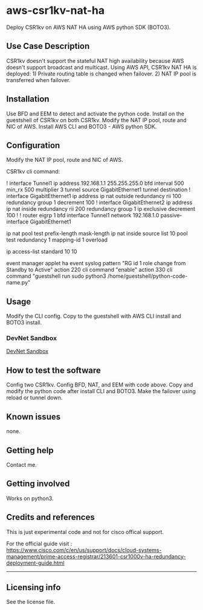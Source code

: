 # aws-csr1kv-nat-ha

Deploy CSR1kv on AWS NAT HA using AWS python SDK (BOTO3).



## Use Case Description

CSR1kv doesn't support the stateful NAT high availability because AWS doesn't support broadcast and multicast.
Using AWS API, CSR1kv NAT HA is deployed:
    1) Private routing table is changed when failover.
    2) NAT IP pool is transferred when failover.


## Installation

Use BFD and EEM to detect and activate the python code.
Install on the guestshell of CSR1kv on both CSR1kv.
Modify the NAT IP pool, route and NIC of AWS.
Install AWS CLI and BOTO3 - AWS python SDK.


## Configuration

Modify the NAT IP pool, route and NIC of AWS.

CSR1kv cli command:


!
interface Tunnel1
 ip address 192.168.1.1 255.255.255.0
 bfd interval 500 min_rx 500 multiplier 3
 tunnel source GigabitEthernet1
 tunnel destination <peer public IP>
!
interface GigabitEthernet1
 ip address <public IP>
 ip nat outside
 redundancy rii 100
 redundancy group 1 decrement 100
!
interface GigabitEthernet2
 ip address <private IP>
 ip nat inside
 redundancy rii 200
 redundancy group 1 ip <virtual IP> exclusive decrement 100
!
!
router eigrp 1
 bfd interface Tunnel1
 network 192.168.1.0
 passive-interface GigabitEthernet1


ip nat pool test <NAT IP POOL> <NAT IP POOL>  prefix-length mask-length
ip nat inside source list 10 pool test redundancy 1 mapping-id 1 overload

ip access-list standard 10
 10 <Access for NAT>

event manager applet ha
 event syslog pattern "RG id 1 role change from Standby to Active"
 action 220 cli command "enable"
 action 330 cli command "guestshell run sudo python3 /home/guestshell/python-code-name.py"






## Usage

Modify the CLI config.
Copy to the guestshell with AWS CLI install and BOTO3 install.



### DevNet Sandbox

[DevNet Sandbox](https://developer.cisco.com/site/sandbox/)


## How to test the software

Config two CSR1kv.
Config BFD, NAT, and EEM with code above.
Copy and modify the python code after install CLI and BOTO3.
Make the failover using reload or tunnel down.


## Known issues

none.



## Getting help

Contact me.




## Getting involved

Works on python3.



## Credits and references

This is just experimental code and not for cisco offical support.

For the official guide visit : https://www.cisco.com/c/en/us/support/docs/cloud-systems-management/prime-access-registrar/213601-csr1000v-ha-redundancy-deployment-guide.html

----

## Licensing info

See the license file.
